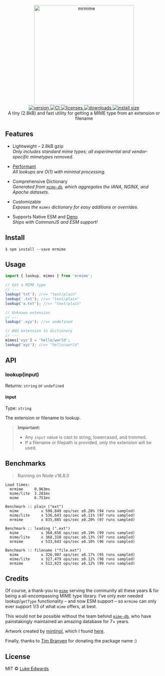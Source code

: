 <div align="center">
  <img src="logo.png" alt="mrmime" width="320" />
</div>

<div align="center">
  <a href="https://npmjs.org/package/mrmime">
    <img src="https://badgen.now.sh/npm/v/mrmime" alt="version" />
  </a>
  <a href="https://github.com/lukeed/mrmime/actions">
    <img src="https://github.com/lukeed/mrmime/workflows/CI/badge.svg" alt="CI" />
  </a>
  <a href="https://licenses.dev/npm/mrmime">
    <img src="https://licenses.dev/b/npm/mrmime" alt="licenses" />
  </a>
  <a href="https://npmjs.org/package/mrmime">
    <img src="https://badgen.now.sh/npm/dm/mrmime" alt="downloads" />
  </a>
  <a href="https://packagephobia.now.sh/result?p=mrmime">
    <img src="https://packagephobia.now.sh/badge?p=mrmime" alt="install size" />
  </a>
</div>

<div align="center">
  A tiny (2.8kB) and fast utility for getting a MIME type from an extension or filename
</div>


## Features

* Lightweight – 2.8kB gzip<br>
  _Only includes standard mime types; all experimental and vendor-specific mimetypes removed._

* [Performant](#benchmarks)<br>
  _All lookups are O(1) with minimal processing._

* Comprehensive Dictionary<br>
  _Generated from [`mime-db`](https://github.com/jshttp/mime-db), which aggregates the IANA, NGINX, and Apache datasets._

* Customizable<br>
  _Exposes the `mimes` dictionary for easy additions or overrides._

* Supports Native ESM and [Deno](https://deno.land/x/mrmime)<br>
  _Ships with CommonJS and ESM support!_


## Install

```
$ npm install --save mrmime
```


## Usage

```js
import { lookup, mimes } from 'mrmime';

// Get a MIME type
// ---
lookup('txt'); //=> "text/plain"
lookup('.txt'); //=> "text/plain"
lookup('a.txt'); //=> "text/plain"

// Unknown extension
// ---
lookup('.xyz'); //=> undefined

// Add extension to dictionary
// ---
mimes['xyz'] = 'hello/world';
lookup('xyz'); //=> "hello/world"
```


## API

### lookup(input)
Returns: `string` or `undefined`

#### input
Type: `string`

The extension or filename to lookup.

> **Important:**
>   * Any `input` value is cast to string, lowercased, and trimmed.
>   * If a filename or filepath is provided, only the extension will be used.


## Benchmarks

> Running on Node v16.8.0

```
Load times:
  mrmime     0.963ms
  mime/lite  3.281ms
  mime       6.751ms

Benchmark :: plain ("ext")
  mime          x 598,849 ops/sec ±0.28% (94 runs sampled)
  mime/lite     x 536,643 ops/sec ±0.11% (97 runs sampled)
  mrmime        x 835,885 ops/sec ±0.20% (97 runs sampled)

Benchmark :: leading (".ext")
  mime          x 368,656 ops/sec ±0.19% (99 runs sampled)
  mime/lite     x 368,318 ops/sec ±0.13% (97 runs sampled)
  mrmime        x 533,643 ops/sec ±0.10% (96 runs sampled)

Benchmark :: filename ("file.ext")
  mime          x 326,907 ops/sec ±0.17% (95 runs sampled)
  mime/lite     x 327,479 ops/sec ±0.12% (98 runs sampled)
  mrmime        x 512,823 ops/sec ±0.12% (99 runs sampled)
```


## Credits

Of course, a thank-you to [`mime`](https://github.com/broofa/mime) serving the community all these years & for being a all-encompassing MIME type library. I've only ever needed lookup/`getType` functionality – and now ESM support – so `mrmime` can only ever support 1/3 of what `mime` offers, at best.

This would not be possible without the team behind [`mime-db`](https://github.com/jshttp/mime-db), who have painstakingly maintained an amazing database for 7+ years.

Artwork created by [mintinol](https://www.deviantart.com/mintinol), which I found [here](https://www.deviantart.com/mintinol/art/Mr-Mime-373927920).

Finally, thanks to [Tim Branyen](https://github.com/tbranyen) for donating the package name :)


## License

MIT © [Luke Edwards](https://lukeed.com)
